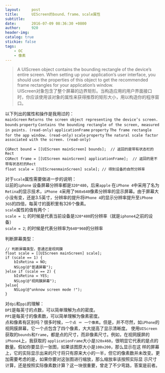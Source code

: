 ```yaml
---
layout:     post
title:      UIScreen的bound、frame、scale属性
subtitle:   
date:       2016-07-09 08:36:30 +0800
author:     920
header-img: 
catalog: true
stickie: false
tags:
    - OC
    - 像素
---
```


>A UIScreen object contains the bounding rectangle of the device’s entire screen. When setting up your application’s user interface, you should use the properties of this object to get the recommended frame rectangles for your application’s window.  
UIScreen对象包含了整个屏幕的边界矩形。当构造应用的用户界面接口时，你应该使用该对象的属性来获得推荐的矩形大小，用以构造你的程序窗口。

以下列出的属性和操作是我用过的：  
`mainScreen` `Returns the screen object representing the device’s screen.`
`bounds` `property` `Contains the bounding rectangle of the screen, measured in points. (read-only)`
`applicationFrame` `property` `The frame rectangle for the app window. (read-only)`
`scale` `property` `The natural scale factor associated with the screen. (read-only)`
```obj-c
CGRect bound = [[UIScreen mainScreen] bounds];  // 返回的是带有状态栏的Rect  
CGRect frame = [[UIScreen mainScreen] applicationFrame];  // 返回的是不带有状态栏的Rect  
float scale = [[UIScreenmainScreen] scale]; // 得到设备的自然分辨率  
```
对于`scale`属性需要做进一步的说明：  
以前的`iphone` 设备屏幕分辨率都是`320*480`，后来`apple` 在`iPhone 4`中采用了名为`Retina`的显示技术，`iPhone 4`采用了`960x640`像素分辨率的显示屏幕。由于屏幕大小没有变，还是3.5英寸，分辨率的提升将i`Phone 4`的显示分辨率提升至`iPhone 3GS`的四倍，每英寸的面积里有326个像素。  
`scale`属性的值有两个：  
`scale = 1`; 的时候是代表当前设备是`320*480`的分辨率（就是`iphone4`之前的设备）  
`scale = 2`; 的时候是代表分辨率为`640*960`的分辨率  
 
判断屏幕类型：
```obj-c
// 判断屏幕类型，普通还是视网膜  
float scale = [[UIScreen mainScreen] scale];  
if (scale == 1) {  
    bIsRetina = NO;  
    NSLog(@"普通屏幕");  
}else if (scale == 2) {  
    bIsRetina = YES;  
    NSLog(@"视网膜屏幕");  
}else{  
    NSLog(@"unknow screen mode !");  
}  
```
对`dpi`和`ppi`的理解：  
`DPI`是每英寸的点数，可以简单理解为点的密度。  
`PPI`是每英寸的像素数，可以简单理解为像素密度。  
点和像素有区别吗？很多时候，`一个点 ＝ 一个像素`。但是，并不尽然，如`iPhone`的视网膜屏幕，它一个点包含了四个像素，大大提高了显示清晰度。
使用`UIScreen`获取的`bounds`和`frame`，都是点的尺寸，而非像素尺寸。例如，在视网膜屏的`iPhone4`上，我获取的 `applicationFrame`大小是`320x460`，很明显它代表的是点的数量。假如你要显示一张图，如果该图原大小是`100x200`，那么显示在这 样的屏幕上，它的实际显示出来的尺寸将只有原来大小的一半，但它的像素数并未改变。更加需要考虑的是，如果你要对这张图进行缩放，那么缩放率该按照实际显 示尺寸计算，还是按照实际像素数计算？这一块很重要，曾走了不少弯路，答案是前者。














